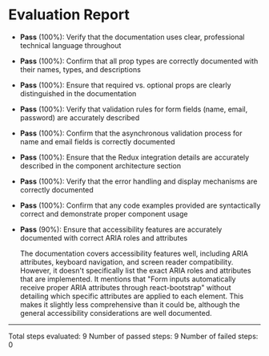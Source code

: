 # Evaluation Report

- **Pass** (100%): Verify that the documentation uses clear, professional technical language throughout
  
- **Pass** (100%): Confirm that all prop types are correctly documented with their names, types, and descriptions
  
- **Pass** (100%): Ensure that required vs. optional props are clearly distinguished in the documentation
  
- **Pass** (100%): Verify that validation rules for form fields (name, email, password) are accurately described
  
- **Pass** (100%): Confirm that the asynchronous validation process for name and email fields is correctly documented
  
- **Pass** (100%): Ensure that the Redux integration details are accurately described in the component architecture section
  
- **Pass** (100%): Verify that the error handling and display mechanisms are correctly documented
  
- **Pass** (100%): Confirm that any code examples provided are syntactically correct and demonstrate proper component usage
  
- **Pass** (90%): Ensure that accessibility features are accurately documented with correct ARIA roles and attributes
  
  The documentation covers accessibility features well, including ARIA attributes, keyboard navigation, and screen reader compatibility. However, it doesn't specifically list the exact ARIA roles and attributes that are implemented. It mentions that "Form inputs automatically receive proper ARIA attributes through react-bootstrap" without detailing which specific attributes are applied to each element. This makes it slightly less comprehensive than it could be, although the general accessibility considerations are well documented.

---

Total steps evaluated: 9
Number of passed steps: 9
Number of failed steps: 0